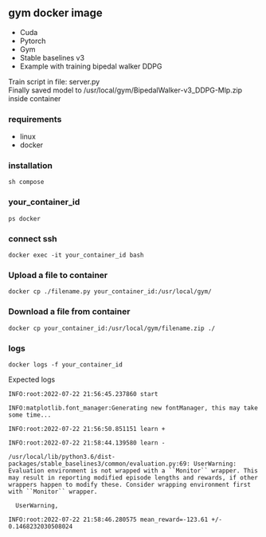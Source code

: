 ## gym docker image
* Cuda
* Pytorch
* Gym
* Stable baselines v3
* Example with training bipedal walker DDPG  
  
Train script in file: server.py  
Finally saved model to /usr/local/gym/BipedalWalker-v3_DDPG-Mlp.zip  
inside container
### requirements
* linux
* docker
### installation
```
sh compose
```
### your_container_id
```
ps docker
```
### connect ssh
```
docker exec -it your_container_id bash
```
### Upload a file to container
```
docker cp ./filename.py your_container_id:/usr/local/gym/
```
### Download a file from container
```
docker cp your_container_id:/usr/local/gym/filename.zip ./
```
### logs
```
docker logs -f your_container_id
```
Expected logs
```
INFO:root:2022-07-22 21:56:45.237860 start

INFO:matplotlib.font_manager:Generating new fontManager, this may take some time...

INFO:root:2022-07-22 21:56:50.851151 learn +

INFO:root:2022-07-22 21:58:44.139580 learn -

/usr/local/lib/python3.6/dist-packages/stable_baselines3/common/evaluation.py:69: UserWarning: Evaluation environment is not wrapped with a ``Monitor`` wrapper. This may result in reporting modified episode lengths and rewards, if other wrappers happen to modify these. Consider wrapping environment first with ``Monitor`` wrapper.

  UserWarning,

INFO:root:2022-07-22 21:58:46.280575 mean_reward=-123.61 +/- 0.1468232030508024
```
